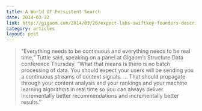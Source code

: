 ```yaml
---
title: A World Of Persistent Search
date: 2014-03-22
link: http://gigaom.com/2014/03/20/expect-labs-swiftkey-founders-describe-a-world-of-persistent-search/
category: articles
layout: post
---
```


> “Everything needs to be continuous and everything needs to be real time,”
> Tuttle said, speaking on a panel at Gigaom’s Structure Data conference
> Thursday. “What that means is there is no batch processing of data. You should
> expect your users will be sending you a continuous streams of context signals.
> … That should propagate through your content analysis and your rankings and
> your machine learning algorithms in real time so you can always deliver
> incrementally better recommendations and incrementally better results.”
